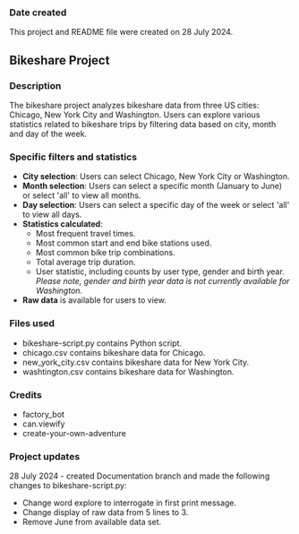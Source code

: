 ### Date created
This project and README file were created on 28 July 2024.

## Bikeshare Project

### Description
The bikeshare project analyzes bikeshare data from three US cities: Chicago, New York City and Washington. Users can explore various statistics related to bikeshare trips by filtering data based on city, month and day of the week.

### Specific filters and statistics
- **City selection**: Users can select Chicago, New York City or Washington.
- **Month selection**: Users can select a specific month (January to June) or select 'all' to view all months.
- **Day selection**: Users can select a specific day of the week or select 'all' to view all days.
- **Statistics calculated**:
    - Most frequent travel times.
    - Most common start and end bike stations used.
    - Most common bike trip combinations.
    - Total average trip duration.
    - User statistic, including counts by user type, gender and birth year. _Please note, gender and birth year data is not currently available for Washington._
- **Raw data** is available for users to view. 

### Files used
- bikeshare-script.py contains Python script. 
- chicago.csv contains bikeshare data for Chicago.
- new_york_city.csv contains bikeshare data for New York City.
- washtington.csv contains bikeshare data for Washington. 

### Credits
- factory_bot
- can.viewify
- create-your-own-adventure

### Project updates
28 July 2024 - created Documentation branch and made the following changes to bikeshare-script.py:
- Change word explore to interrogate in first print message.
- Change display of raw data from 5 lines to 3.
- Remove June from available data set.


